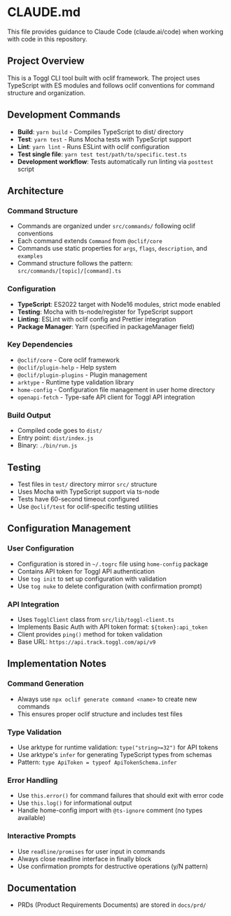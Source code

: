 # CLAUDE.md

This file provides guidance to Claude Code (claude.ai/code) when working with code in this repository.

## Project Overview

This is a Toggl CLI tool built with oclif framework. The project uses TypeScript with ES modules and follows oclif conventions for command structure and organization.

## Development Commands

- **Build**: `yarn build` - Compiles TypeScript to dist/ directory
- **Test**: `yarn test` - Runs Mocha tests with TypeScript support
- **Lint**: `yarn lint` - Runs ESLint with oclif configuration
- **Test single file**: `yarn test test/path/to/specific.test.ts`
- **Development workflow**: Tests automatically run linting via `posttest` script

## Architecture

### Command Structure
- Commands are organized under `src/commands/` following oclif conventions
- Each command extends `Command` from `@oclif/core`
- Commands use static properties for `args`, `flags`, `description`, and `examples`
- Command structure follows the pattern: `src/commands/[topic]/[command].ts`

### Configuration
- **TypeScript**: ES2022 target with Node16 modules, strict mode enabled
- **Testing**: Mocha with ts-node/register for TypeScript support
- **Linting**: ESLint with oclif config and Prettier integration
- **Package Manager**: Yarn (specified in packageManager field)

### Key Dependencies
- `@oclif/core` - Core oclif framework
- `@oclif/plugin-help` - Help system
- `@oclif/plugin-plugins` - Plugin management
- `arktype` - Runtime type validation library
- `home-config` - Configuration file management in user home directory
- `openapi-fetch` - Type-safe API client for Toggl API integration

### Build Output
- Compiled code goes to `dist/`
- Entry point: `dist/index.js`
- Binary: `./bin/run.js`

## Testing
- Test files in `test/` directory mirror `src/` structure
- Uses Mocha with TypeScript support via ts-node
- Tests have 60-second timeout configured
- Use `@oclif/test` for oclif-specific testing utilities

## Configuration Management

### User Configuration
- Configuration is stored in `~/.togrc` file using `home-config` package
- Contains API token for Toggl API authentication
- Use `tog init` to set up configuration with validation
- Use `tog nuke` to delete configuration (with confirmation prompt)

### API Integration
- Uses `TogglClient` class from `src/lib/toggl-client.ts`
- Implements Basic Auth with API token format: `${token}:api_token`
- Client provides `ping()` method for token validation
- Base URL: `https://api.track.toggl.com/api/v9`

## Implementation Notes

### Command Generation
- Always use `npx oclif generate command <name>` to create new commands
- This ensures proper oclif structure and includes test files

### Type Validation
- Use arktype for runtime validation: `type("string>=32")` for API tokens
- Use arktype's `infer` for generating TypeScript types from schemas
- Pattern: `type ApiToken = typeof ApiTokenSchema.infer`

### Error Handling
- Use `this.error()` for command failures that should exit with error code
- Use `this.log()` for informational output
- Handle home-config import with `@ts-ignore` comment (no types available)

### Interactive Prompts
- Use `readline/promises` for user input in commands
- Always close readline interface in finally block
- Use confirmation prompts for destructive operations (y/N pattern)

## Documentation
- PRDs (Product Requirements Documents) are stored in `docs/prd/`